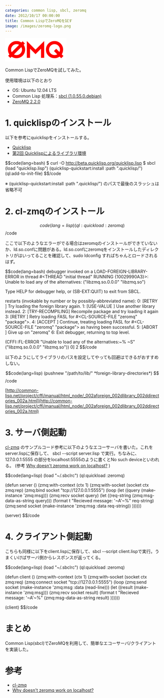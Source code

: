 ```yaml
---
categories: common lisp, sbcl, zeromq
date: 2012/10/17 00:00:00
title: Common LispでZeroMQを試す
image: /images/zeromq-logo.png
---
```


![zeromq](/images/zeromq-logo.png)

Common LispでZeroMQを試してみた。

使用環境は以下のとおり

* OS: Ubuntu 12.04 LTS
* Common Lisp 処理系：[sbcl (1.0.55.0.debian)](http://www.sbcl.org/)
* [ZeroMQ 2.2.0](http://download.zeromq.org/zeromq-2.2.0.tar.gz)



# 1. quicklispのインストール

以下を参考にquicklispをインストールする。

* [Quicklisp](http://www.quicklisp.org/beta/)
* [第2回 Quicklispによるライブラリ環境](http://modern-cl.blogspot.jp/2011/03/quicklisp.html)

$$code(lang=bash)
$ curl -O http://beta.quicklisp.org/quicklisp.lisp
$ sbcl
(load "quicklisp.lisp")
(quicklisp-quickstart:install :path ".quicklisp/")
(ql:add-to-init-file)
$$/code

※ (quicklisp-quickstart:install :path ".quicklisp/") のパスで最後のスラッシュは省略不可


# 2. cl-zmqのインストール

$$code(lang=lisp)
(ql:quickload :zeromq)
$$/code

ここで以下のようなエラーがでる場合はzeromqのインストールができていないか、ld.so.confに問題がある。ld.so.confにzeromqをインストールしたディレクトリがはいってることを確認して、sudo ldconfig すればちゃんとロードされるはず。

$$code(lang=bash)
debugger invoked on a LOAD-FOREIGN-LIBRARY-ERROR in thread
#<THREAD "initial thread" RUNNING {10029990A3}>:
  Unable to load any of the alternatives:
   ("libzmq.so.0.0.0" "libzmq.so")

Type HELP for debugger help, or (SB-EXT:QUIT) to exit from SBCL.

restarts (invokable by number or by possibly-abbreviated name):
  0: [RETRY          ] Try loading the foreign library again.
  1: [USE-VALUE      ] Use another library instead.
  2: [TRY-RECOMPILING] Recompile package and try loading it again
  3: [RETRY          ] Retry
                       loading FASL for #<CL-SOURCE-FILE "zeromq" "package">.
  4: [ACCEPT         ] Continue, treating
                       loading FASL for #<CL-SOURCE-FILE "zeromq" "package"> as
                       having been successful.
  5: [ABORT          ] Give up on "zeromq"
  6:                   Exit debugger, returning to top level.

(CFFI::FL-ERROR
 "Unable to load any of the alternatives:~%   ~S"
 ("libzmq.so.0.0.0" "libzmq.so"))
0] 2
$$/code


以下のようにしてライブラリのパスを設定してやっても回避はできるがおすすめしない。

$$code(lang=lisp)
(pushnew "/path/to/lib/" *foreign-library-directories*)
$$/code

[http://common-lisp.net/project/cffi/manual/html_node/_002aforeign_002dlibrary_002ddirectories_002a.html](http://common-lisp.net/project/cffi/manual/html_node/_002aforeign_002dlibrary_002ddirectories_002a.html)


# 3. サーバ側起動

[cl-zmq](http://www.cliki.net/cl-zmq) のサンプルコード参考に以下のようなエコーサーバを書いた。これをserver.lispに保存して、 sbcl --script server.lisp で実行。ちなみに、127.0.0.1:5555 の部分をlocalhost:5555のように書くとNo such deviceといわれる。 (参考 [Why doesn't zeromq work on localhost?](http://stackoverflow.com/questions/6024003/why-doesnt-zeromq-work-on-localhost) )

$$code(lang=lisp)
(load "~/.sbclrc")
(ql:quickload :zeromq)

(defun server ()
  (zmq:with-context (ctx 1)
    (zmq:with-socket (socket ctx zmq:rep)
      (zmq:bind socket "tcp://127.0.0.1:5555")
      (loop
         (let ((query (make-instance 'zmq:msg)))
           (zmq:recv socket query)
           (let ((req-string (zmq:msg-data-as-string query)))
             (format t "Recieved message: '~A'~%" req-string)
             (zmq:send socket (make-instance 'zmq:msg :data req-string)) ))))))

(server)
$$/code

# 4. クライアント側起動

こちらも同様に以下をclient.lispに保存して、sbcl --script client.lispで実行。うまくいけばサーバ側からレスポンスが返ってくる。

$$code(lang=lisp)
(load "~/.sbclrc")
(ql:quickload :zeromq)

(defun client ()
  (zmq:with-context (ctx 1)
    (zmq:with-socket (socket ctx zmq:req)
      (zmq:connect socket "tcp://127.0.0.1:5555")
      (loop
      (zmq:send socket (make-instance 'zmq:msg
                                      :data (read-line)))
      (let ((result (make-instance 'zmq:msg)))
        (zmq:recv socket result)
        (format t "Recieved message: '~A'~%"
                (zmq:msg-data-as-string result) ))))))

(client)
$$/code


# まとめ

Common Lisp(sbcl)でZeroMQを利用して、簡単なエコーサーバ/クライアントを実装した。

# 参考

* [cl-zmq](http://www.cliki.net/cl-zmq)
* [Why doesn't zeromq work on localhost?](http://stackoverflow.com/questions/6024003/why-doesnt-zeromq-work-on-localhost)
